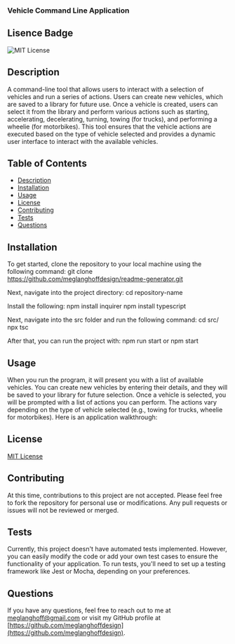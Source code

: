### Vehicle Command Line Application

## Lisence Badge
![MIT License](https://img.shields.io/badge/License-MIT-blue.svg)

## Description
A command-line tool that allows users to interact with a selection of vehicles and run a series of actions. Users can create new vehicles, which are saved to a library for future use. Once a vehicle is created, users can select it from the library and perform various actions such as starting, accelerating, decelerating, turning, towing (for trucks), and performing a wheelie (for motorbikes). This tool ensures that the vehicle actions are executed based on the type of vehicle selected and provides a dynamic user interface to interact with the available vehicles.

## Table of Contents
- [Description](#description)
- [Installation](#installation)
- [Usage](#usage)
- [License](#license)
- [Contributing](#contributing)
- [Tests](#tests)
- [Questions](#questions)

## Installation
To get started, clone the repository to your local machine using the following command:
git clone https://github.com/meglanghoffdesign/readme-generator.git

Next, navigate into the project directory:
cd repository-name

Install the following:
npm install inquirer
npm install typescript

Next, navigate into the src folder and run the following command:
cd src/
npx tsc

After that, you can run the project with:
npm run start or npm start

## Usage
When you run the program, it will present you with a list of available vehicles. You can create new vehicles by entering their details, and they will be saved to your library for future selection. Once a vehicle is selected, you will be prompted with a list of actions you can perform. The actions vary depending on the type of vehicle selected (e.g., towing for trucks, wheelie for motorbikes). Here is an application walkthrough:

## License
[MIT License](https://opensource.org/licenses/MIT)

## Contributing
At this time, contributions to this project are not accepted. Please feel free to fork the repository for personal use or modifications. Any pull requests or issues will not be reviewed or merged.

## Tests
Currently, this project doesn't have automated tests implemented. However, you can easily modify the code or add your own test cases to ensure the functionality of your application. To run tests, you'll need to set up a testing framework like Jest or Mocha, depending on your preferences.

## Questions
If you have any questions, feel free to reach out to me at [meglanghoff@gmail.com](mailto:meglanghoff@gmail.com) or visit my GitHub profile at [https://github.com/meglanghoffdesign](https://github.com/meglanghoffdesign).
